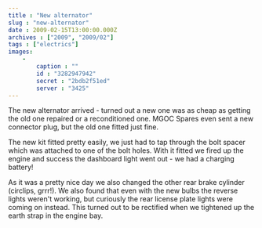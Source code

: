 ```yaml
---
title : "New alternator"
slug : "new-alternator"
date : 2009-02-15T13:00:00.000Z
archives : ["2009", "2009/02"]
tags : ["electrics"]
images:
    -
        caption : ""
        id : "3282947942"
        secret : "2bdb2f51ed"
        server : "3425"
---
```


The new alternator arrived  - turned out a new one was as cheap as getting the old one repaired or a reconditioned one. MGOC Spares even sent a new connector plug, but the old one fitted just fine.


The new kit fitted pretty easily, we just had to tap through the bolt spacer which was attached to one of the bolt holes. With it fitted we fired up the engine and success the dashboard light went out - we had a charging battery!


As it was a pretty nice day we also changed the other rear brake cylinder (circlips, grrr!). We also found that even with the new bulbs the reverse lights weren't working, but curiously the rear license plate lights were coming on instead. This turned out to be rectified when we tightened up the earth strap in the engine bay.